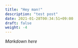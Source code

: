 ```yaml
---
title: "Hey man!"
description: "test post"
date: 2021-01-28T00:34:51+09:00
draft: false
weight: -4
---
```


*Markdown here*

